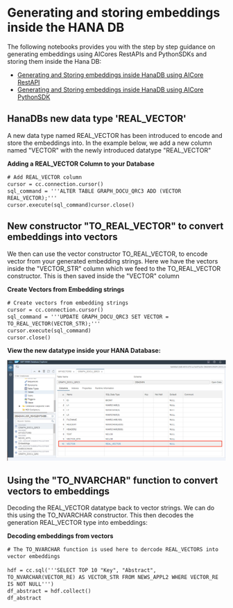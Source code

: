 # Generating and storing embeddings inside the HANA DB

The following notebooks provides you with the step by step guidance on generating embeddings using AICores RestAPIs and PythonSDKs and storing them inside the Hana DB:

- [Generating and Storing embeddings inside HanaDB using AICore RestAPI](../sap/SAP-HANA-Cloud-VectorEngine-PoC/Generate-and-store-embeddings_with-HanaDB-AICore-RestAPI.ipynb)
- [Generating and Storing embeddings inside HanaDB using AICore PythonSDK](../sap/SAP-HANA-Cloud-VectorEngine-PoC/Generate-and-store-embeddings_with-HanaDB-AICore-PythonSDK.ipynb)

## HanaDBs new data type 'REAL_VECTOR'

A new data type named REAL_VECTOR has been introduced to encode and store the embeddings into. In the example below, we add a
new column named "VECTOR" with the newly introduced datatype "REAL_VECTOR"

**Adding a REAL_VECTOR Column to your Database**

```
# Add REAL_VECTOR column
cursor = cc.connection.cursor()
sql_command = '''ALTER TABLE GRAPH_DOCU_QRC3 ADD (VECTOR REAL_VECTOR);'''
cursor.execute(sql_command)cursor.close()

```

## New constructor "TO_REAL_VECTOR" to convert embeddings into vectors

We then can use the vector constructor TO_REAL_VECTOR, to encode vector from your generated embedding strings. Here we have the vectors inside the "VECTOR_STR" column which we feed to the TO_REAL_VECTOR constructor. This is then saved inside the "VECTOR" column

**Create Vectors from Embedding strings**

```
# Create vectors from embedding strings
cursor = cc.connection.cursor()
sql_command = '''UPDATE GRAPH_DOCU_QRC3 SET VECTOR = TO_REAL_VECTOR(VECTOR_STR);'''
cursor.execute(sql_command)
cursor.close()
```

**View the new datatype inside your HANA Database:**

![Hana Real Vector](../assets/hana_real_vector.png)

## Using the "TO_NVARCHAR" function to convert vectors to embeddings

Decoding the REAL_VECTOR datatype back to vector strings. We can do this using the TO_NVARCHAR constructor. This then decodes the generation REAL_VECTOR type into embeddings:

**Decoding embeddings from vectors**

```
# The TO_NVARCHAR function is used here to dercode REAL_VECTORS into vector embeddings

hdf = cc.sql('''SELECT TOP 10 "Key", "Abstract", TO_NVARCHAR(VECTOR_RE) AS VECTOR_STR FROM NEWS_APPL2 WHERE VECTOR_RE IS NOT NULL''')
df_abstract = hdf.collect()
df_abstract
```
